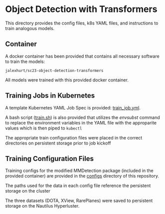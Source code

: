 # Object Detection with Transformers

This directory provides the config files, k8s YAML files, and instructions to train analogous models.

## Container
A docker container has been provided that contains all necessary software to train the models:
```
jalexhurt/sc23-object-detection-transformers
```

All models were trained with this provided docker container.

## Training Jobs in Kubernetes

A template Kubernetes YAML Job Spec is provided: [train_job.yml](./train_job.yml).

A bash script ([train.sh](./train.sh)) is also provided that utilizes the _envsubst_ command to replace the environment variables in the YAML file with the approparite values which is then piped to `kubectl`

The appropriate train configuration files were placed in the correct directories on persistent storage prior to job kickoff

## Training Configuration Files
Training configs for the modified MMDetection package (included in the provided container) are provided in the [configs](./configs/) directory of this repository.

The paths used for the data in each config file reference the persistent storage on the cluster

The three datasets (DOTA, XView, RarePlanes) were saved to persistent storage on the Nautilus Hyperluster.
